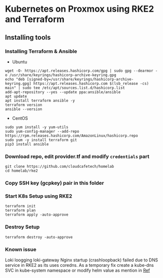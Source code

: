 # Kubernetes on Proxmox using RKE2 and Terraform

## Installing tools

### Installing Terraform & Ansible

- Ubuntu
```
wget -O- https://apt.releases.hashicorp.com/gpg | sudo gpg --dearmor -o /usr/share/keyrings/hashicorp-archive-keyring.gpg
echo "deb [signed-by=/usr/share/keyrings/hashicorp-archive-keyring.gpg] https://apt.releases.hashicorp.com $(lsb_release -cs) main" | sudo tee /etc/apt/sources.list.d/hashicorp.list
add-apt-repository --yes --update ppa:ansible/ansible
apt update
apt install terraform ansible -y
terraform version
ansible --version
```
- CentOS
```
sudo yum install -y yum-utils
sudo yum-config-manager --add-repo https://rpm.releases.hashicorp.com/AmazonLinux/hashicorp.repo
sudo yum -y install terraform git
pip3 install ansible
```

### Download repo, edit provider.tf and modify ```credentials``` part
```
git clone https://github.com/cloudcafetech/homelab
cd homelab/rke2
```

### Copy SSH key (gcpkey) pair in this folder

### Start K8s Setup using RKE2
```
terraform init
terraform plan 
terraform apply -auto-approve
```

### Destroy Setup 
```terraform destroy -auto-approve```

### Known issue
Loki loogging loki-gateway Nginx startup (crashloopback) failed due to DNS service in RKE2 as its uses coredns. As a temporary fix create a kube-dns SVC in kube-system namespace or modify helm value as mention in [Ref](https://github.com/grafana/loki/issues/7287#issuecomment-1282339134)
